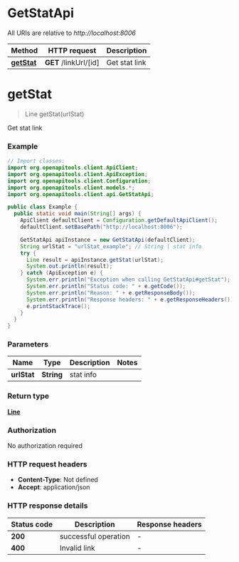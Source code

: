 # GetStatApi

All URIs are relative to *http://localhost:8006*

Method | HTTP request | Description
------------- | ------------- | -------------
[**getStat**](GetStatApi.md#getStat) | **GET** /linkUrl/[id] | Get stat link


<a name="getStat"></a>
# **getStat**
> Line getStat(urlStat)

Get stat link

### Example
```java
// Import classes:
import org.openapitools.client.ApiClient;
import org.openapitools.client.ApiException;
import org.openapitools.client.Configuration;
import org.openapitools.client.models.*;
import org.openapitools.client.api.GetStatApi;

public class Example {
  public static void main(String[] args) {
    ApiClient defaultClient = Configuration.getDefaultApiClient();
    defaultClient.setBasePath("http://localhost:8006");

    GetStatApi apiInstance = new GetStatApi(defaultClient);
    String urlStat = "urlStat_example"; // String | stat info
    try {
      Line result = apiInstance.getStat(urlStat);
      System.out.println(result);
    } catch (ApiException e) {
      System.err.println("Exception when calling GetStatApi#getStat");
      System.err.println("Status code: " + e.getCode());
      System.err.println("Reason: " + e.getResponseBody());
      System.err.println("Response headers: " + e.getResponseHeaders());
      e.printStackTrace();
    }
  }
}
```

### Parameters

Name | Type | Description  | Notes
------------- | ------------- | ------------- | -------------
 **urlStat** | **String**| stat info |

### Return type

[**Line**](Line.md)

### Authorization

No authorization required

### HTTP request headers

 - **Content-Type**: Not defined
 - **Accept**: application/json

### HTTP response details
| Status code | Description | Response headers |
|-------------|-------------|------------------|
**200** | successful operation |  -  |
**400** | Invalid link |  -  |

